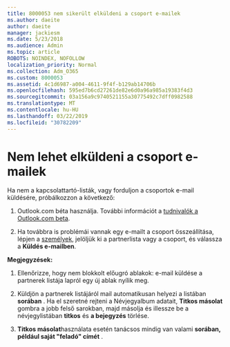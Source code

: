 ```yaml
---
title: 8000053 nem sikerült elküldeni a csoport e-mailek
ms.author: daeite
author: daeite
manager: jackiesm
ms.date: 5/23/2018
ms.audience: Admin
ms.topic: article
ROBOTS: NOINDEX, NOFOLLOW
localization_priority: Normal
ms.collection: Adm_O365
ms.custom: 8000053
ms.assetid: 4c1d6987-a004-4611-9f4f-b129ab14706b
ms.openlocfilehash: 595ed7b6cd27261de82e6d0a96a985a19383f4d3
ms.sourcegitcommit: 03a156a9c9740521155a30775492c7dff0982588
ms.translationtype: MT
ms.contentlocale: hu-HU
ms.lasthandoff: 03/22/2019
ms.locfileid: "30782209"
---
```

# <a name="unable-to-send-group-emails"></a>Nem lehet elküldeni a csoport e-mailek

Ha nem a kapcsolattartó-listák, vagy forduljon a csoportok e-mail küldésére, próbálkozzon a következő:
  
1. Outlook.com béta használja. További információt a [tudnivalók a Outlook.com beta](https://support.office.com/article/e2261c7f-d413-4084-8f22-21282f42d8cf).
    
2. Ha továbbra is problémái vannak egy e-mailt a csoport összeállítása, lépjen a [személyek](https://outlook.live.com/people/), jelöljük ki a partnerlista vagy a csoport, és válassza a **Küldés e-mailben**.
    
 **Megjegyzések:**
  
1. Ellenőrizze, hogy nem blokkolt előugró ablakok: e-mail küldése a partnerek listája lapról egy új ablak nyílik meg.
    
2. Küldjön a partnerek listájáról mail automatikusan helyezi a listában **sorában** . Ha el szeretné rejteni a Névjegyalbum adatait, **Titkos másolat** gombra a jobb felső sarokban, majd másolja és illessze be a névjegylistában **titkos** és **a bejegyzés** törlése. 
    
3. **Titkos másolat**használata esetén tanácsos mindig van valami **sorában, például saját "feladó" címét** . 
    

